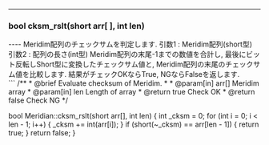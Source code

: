 ----  
<h3>bool cksm_rslt(short arr[ ], int len)</h3>
----  
Meridim配列のチェックサムを判定します.   
引数1 : Meridim配列(short型)
引数2 : 配列の長さ(int型)
Meridim配列の末尾-1までの数値を合計し, 最後にビット反転しShort型に変換したチェックサム値と,   
Meridim配列の末尾のチェックサム値を比較します.   
結果がチェックOKならTrue, NGならFalseを返します.   
  
<br>  
```
/**
 * @brief Evaluate checksum of Meridim.
 *
 * @param[in] arr[] Meridim array
 * @param[in] len Length of array
 * @return true Check OK
 * @return false Check NG
 */

bool Meridian::cksm_rslt(short arr[], int len)
{
    int _cksm = 0;
    for (int i = 0; i < len - 1; i++)
    {
        _cksm += int(arr[i]);
    }
    if (short(~_cksm) == arr[len - 1])
    {
        return true;
    }
    return false;
}
```